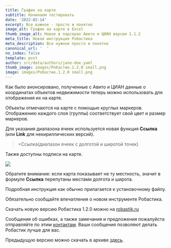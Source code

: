 ```yaml
---
title: График на карте
subtitle: Начинаем тестировать
date: '2022-02-14'
excerpt: Все важное - просто и понятно
image_alt: График на карте в Excel
thumb_image_alt: Новое в парсерах Авито и ЦИАН версии 1.1.2
meta_title: Новая инструкция Робастика
meta_description: Все нужное просто и понятно
canonical_url: '  '
no_index: false
template: post
author: src/data/authors/jane-doe.yaml
thumb_image: images/Робастик.1.2.0 small.png
image: images/Робастик.1.2.0 small.png
---
```

Как было анонсировано, полученные с Авито и ЦИАН данные о координатах объектов недвижимости теперь можно использовать для отображения их на карте.

Объекты отмечаются на карте с помощью круглых маркеров. Отображению каждого слоя (группы) соответствует свой цвет и размер маркеров.

Для указания диапазона ячеек используется новая функция **Ссылка** (или **Link** для некириллических версий).

> \=Ссылка(диапазон ячеек с долготой и широтой точек)

Также доступны подписи на карте.

![](images/MapDemoPost-f129abeb.PNG)

Обратите внимание: если карта показывает не ту местность, значит в формуле **Ссылка** перепутаны местами долгота и широта.

Подробная инструкция как обычно прилагается к установочному файлу.

Обязательно сообщайте впечатления о новом инструменте Робастика.

Скачать новую версию Робастика 1.2.0 можно на [robastik.ru](https://robastik.ru/)

Сообщения об ошибках, а также замечания и предложения пожалуйста отправляйте по этим [контактам](https://www.notion.so/35af522f0f884c2196c9c827c6148f24). Ваши сообщения позволяют делать Робастик лучше для вас.

Предыдущую версию можно скачать в архиве [здесь](https://drive.google.com/drive/folders/1vOupCE1vRTIJnFEeUkU4DWPEsbcFrijg).
